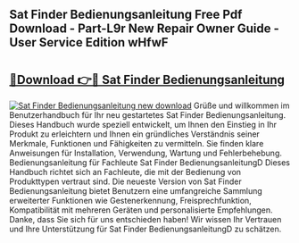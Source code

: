 ## Sat Finder Bedienungsanleitung Free Pdf Download - Part-L9r New Repair Owner Guide - User Service Edition wHfwF

# <h2><a href="http://df23y4y.blite.top/?on=Sat+Finder+Bedienungsanleitung">🔗Download 👉🔴 Sat Finder Bedienungsanleitung</a></h2>

[![Sat Finder Bedienungsanleitung new download](https://i.imgur.com/lujVjoI.png)](http://df23y4y.blite.top/?on=Sat+Finder+Bedienungsanleitung)
Grüße und willkommen im Benutzerhandbuch für Ihr neu gestartetes Sat Finder Bedienungsanleitung. Dieses Handbuch wurde speziell entwickelt, um Ihnen den Einstieg in Ihr Produkt zu erleichtern und Ihnen ein gründliches Verständnis seiner Merkmale, Funktionen und Fähigkeiten zu vermitteln. Sie finden klare Anweisungen für Installation, Verwendung, Wartung und Fehlerbehebung. Bedienungsanleitung für Fachleute Sat Finder BedienungsanleitungD Dieses Handbuch richtet sich an Fachleute, die mit der Bedienung von Produkttypen vertraut sind. Die neueste Version von Sat Finder Bedienungsanleitung bietet Benutzern eine umfangreiche Sammlung erweiterter Funktionen wie Gestenerkennung, Freisprechfunktion, Kompatibilität mit mehreren Geräten und personalisierte Empfehlungen. Danke, dass Sie sich für uns entschieden haben! Wir wissen Ihr Vertrauen und Ihre Unterstützung für Sat Finder BedienungsanleitungD zu schätzen.
